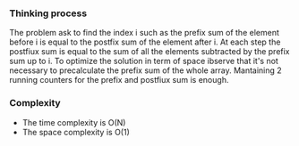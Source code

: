 ### Thinking process

The problem ask to find the index i such as the prefix sum of the element before i is equal to the postfix sum of the element after i.
At each step the postfiux sum is equal to the sum of all the elements subtracted by the prefix sum up to i.
To optimize the solution in term of space ibserve that it's not necessary to precalculate the prefix sum of the whole array.
Mantaining 2 running counters for the prefix and postfiux sum is enough.

### Complexity

* The time complexity is O(N)
* The space complexity is O(1)
